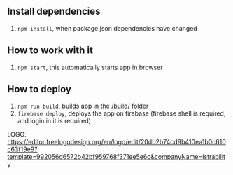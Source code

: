 ## Install dependencies

1. `npm install`, when package.json dependencies have changed
## How to work with it

1. `npm start`, this automatically starts app in browser
## How to deploy

1. `npm run build`, builds app in the /build/ folder
2. `firebase deploy`, deploys the app on firebase (firebase shell is required, and login in it is required)

LOGO: https://editor.freelogodesign.org/en/logo/edit/20db2b74cd9b410ea1b0c610c63f19e9?template=992056d6572b42bf959768f371ee5e6c&companyName=Istrability